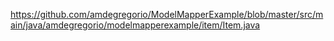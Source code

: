 https://github.com/amdegregorio/ModelMapperExample/blob/master/src/main/java/amdegregorio/modelmapperexample/item/Item.java
